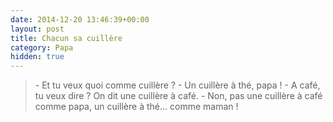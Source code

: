 ```yaml
---
date: 2014-12-20 13:46:39+00:00
layout: post
title: Chacun sa cuillère
category: Papa
hidden: true
---
```


> \- Et tu veux quoi comme cuillère ?
> \- Un cuillère à thé, papa !
> \- A café, tu veux dire ? On dit une cuillère à café.
> \- Non, pas une cuillère à café comme papa, un cuillère à thé... comme maman !

